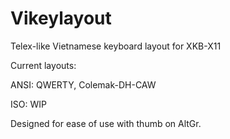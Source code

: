 # Vikeylayout
Telex-like Vietnamese keyboard layout for XKB-X11


Current layouts:

ANSI: QWERTY, Colemak-DH-CAW

ISO: WIP


Designed for ease of use with thumb on AltGr.
